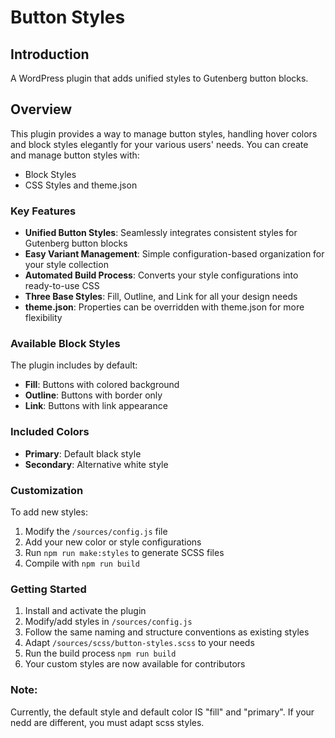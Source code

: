 # Button Styles

## Introduction
A WordPress plugin that adds unified styles to Gutenberg button blocks.

## Overview
This plugin provides a way to manage button styles, handling hover colors and block styles elegantly for your various users' needs.
You can create and manage button styles with:
* Block Styles
* CSS Styles and theme.json

### Key Features
- **Unified Button Styles**: Seamlessly integrates consistent styles for Gutenberg button blocks
- **Easy Variant Management**: Simple configuration-based organization for your style collection
- **Automated Build Process**: Converts your style configurations into ready-to-use CSS
- **Three Base Styles**: Fill, Outline, and Link for all your design needs
- **theme.json**: Properties can be overridden with theme.json for more flexibility

### Available Block Styles
The plugin includes by default:
- **Fill**: Buttons with colored background
- **Outline**: Buttons with border only
- **Link**: Buttons with link appearance

### Included Colors
- **Primary**: Default black style
- **Secondary**: Alternative white style

### Customization
To add new styles:
1. Modify the `/sources/config.js` file
2. Add your new color or style configurations
3. Run `npm run make:styles` to generate SCSS files
4. Compile with `npm run build`

### Getting Started
1. Install and activate the plugin
2. Modify/add styles in `/sources/config.js`
3. Follow the same naming and structure conventions as existing styles
4. Adapt `/sources/scss/button-styles.scss` to your needs
5. Run the build process `npm run build`
6. Your custom styles are now available for contributors

### Note:
Currently, the default style and default color IS "fill" and "primary". If your nedd are different, you must adapt scss styles.